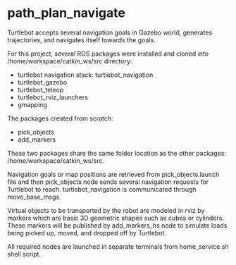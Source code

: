 # path_plan_navigate
Turtlebot accepts several navigation goals in Gazebo world, generates trajectories, and navigates itself towards the goals.  

For this project, several ROS packages were installed and cloned into /home/workspace/catkin_ws/src directory:

- turtlebot navigation stack: turtlebot_navigation
- turtlebot_gazebo
- turtlebot_teleop
- turtlebot_rviz_launchers
- gmapping

The packages created from scratch:

- pick_objects
- add_markers

These two packages share the same folder location as the other packages:
  /home/workspace/catkin_ws/src.

Navigation goals or map positions are retrieved from pick_objects.launch file and then pick_objects node sends several 
navigation requests for Turtlebot to reach. turtlebot_navigation is communicated through move_base_msgs. 

Virtual objects to be transported by the robot are modeled in rviz by markers which are basic 3D geometric shapes such 
as cubes or cylinders.  These markers will be published by add_markers_hs node to simulate loads being picked up,
moved, and dropped off by Turtlebot.  
  
All required nodes are launched in separate terminals from home_service.sh shell script.
